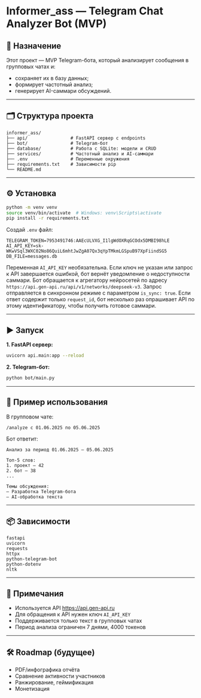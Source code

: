 # Informer_ass — Telegram Chat Analyzer Bot (MVP)

## 🚀 Назначение

Этот проект — MVP Telegram-бота, который анализирует сообщения в групповых чатах и:
- сохраняет их в базу данных;
- формирует частотный анализ;
- генерирует AI-саммари обсуждений.

---

## 🗂️ Структура проекта

```
informer_ass/
├── api/                # FastAPI сервер с endpoints
├── bot/                # Telegram-бот
├── database/           # Работа с SQLite: модели и CRUD
├── services/           # Частотный анализ и AI-саммари
├── .env                # Переменные окружения
├── requirements.txt    # Зависимости pip
└── README.md
```

---

## ⚙️ Установка

```bash
python -m venv venv
source venv/bin/activate  # Windows: venv\Scripts\activate
pip install -r requirements.txt
```

Создай `.env` файл:
```env
TELEGRAM_TOKEN=7953491746:AAEcULVXG_I1lgWdOXRqGCOdx5DMBI98hLE
AI_API_KEY=sk-WKwVSql3WXC02No86QuiL6mhtJwZgA07Qx3qYpTMkmLGSpuB97XpFiindSG5
DB_FILE=messages.db
```
Переменная `AI_API_KEY` необязательна. Если ключ не указан или запрос к API
завершается ошибкой, бот вернёт уведомление о недоступности саммари.
Бот обращается к агрегатору нейросетей по адресу
`https://api.gen-api.ru/api/v1/networks/deepseek-v3`.
Запрос отправляется в синхронном режиме с параметром `is_sync: true`. Если
ответ содержит только `request_id`, бот несколько раз опрашивает API по этому
идентификатору, чтобы получить готовое саммари.

---

## ▶️ Запуск

**1. FastAPI сервер:**
```bash
uvicorn api.main:app --reload
```

**2. Telegram-бот:**
```bash
python bot/main.py
```

---

## 🧪 Пример использования

В групповом чате:
```text
/analyze с 01.06.2025 по 05.06.2025
```
Бот ответит:
```
Анализ за период 01.06.2025 — 05.06.2025

Топ-5 слов:
1. проект — 42
2. бот — 38
...

Темы обсуждения:
— Разработка Telegram-бота
— AI-обработка текста
```

---

## 📦 Зависимости

```
fastapi
uvicorn
requests
httpx
python-telegram-bot
python-dotenv
nltk
```

---

## 📌 Примечания

- Используется API https://api.gen-api.ru
- Для обращения к API нужен ключ `AI_API_KEY`
- Поддерживается только текст в групповых чатах
- Период анализа ограничен 7 днями, 4000 токенов

---

## 🛠️ Roadmap (будущее)

- PDF/инфографика отчёта
- Сравнение активности участников
- Ранжирование, геймификация
- Монетизация
